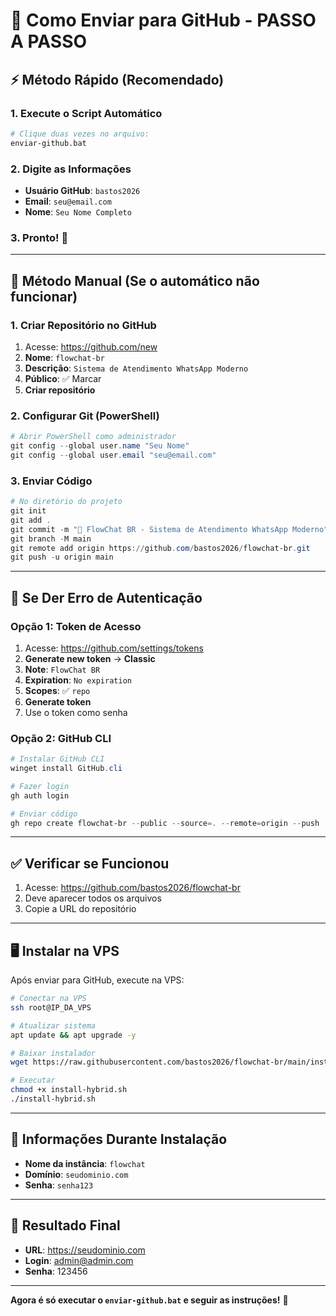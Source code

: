 # 🚀 Como Enviar para GitHub - PASSO A PASSO

## ⚡ Método Rápido (Recomendado)

### 1. Execute o Script Automático
```bash
# Clique duas vezes no arquivo:
enviar-github.bat
```

### 2. Digite as Informações
- **Usuário GitHub**: `bastos2026`
- **Email**: `seu@email.com`
- **Nome**: `Seu Nome Completo`

### 3. Pronto! 🎉

---

## 🔧 Método Manual (Se o automático não funcionar)

### 1. Criar Repositório no GitHub
1. Acesse: https://github.com/new
2. **Nome**: `flowchat-br`
3. **Descrição**: `Sistema de Atendimento WhatsApp Moderno`
4. **Público**: ✅ Marcar
5. **Criar repositório**

### 2. Configurar Git (PowerShell)
```powershell
# Abrir PowerShell como administrador
git config --global user.name "Seu Nome"
git config --global user.email "seu@email.com"
```

### 3. Enviar Código
```powershell
# No diretório do projeto
git init
git add .
git commit -m "🚀 FlowChat BR - Sistema de Atendimento WhatsApp Moderno"
git branch -M main
git remote add origin https://github.com/bastos2026/flowchat-br.git
git push -u origin main
```

---

## 🚨 Se Der Erro de Autenticação

### Opção 1: Token de Acesso
1. Acesse: https://github.com/settings/tokens
2. **Generate new token** → **Classic**
3. **Note**: `FlowChat BR`
4. **Expiration**: `No expiration`
5. **Scopes**: ✅ `repo`
6. **Generate token**
7. Use o token como senha

### Opção 2: GitHub CLI
```powershell
# Instalar GitHub CLI
winget install GitHub.cli

# Fazer login
gh auth login

# Enviar código
gh repo create flowchat-br --public --source=. --remote=origin --push
```

---

## ✅ Verificar se Funcionou

1. Acesse: https://github.com/bastos2026/flowchat-br
2. Deve aparecer todos os arquivos
3. Copie a URL do repositório

---

## 🖥️ Instalar na VPS

Após enviar para GitHub, execute na VPS:

```bash
# Conectar na VPS
ssh root@IP_DA_VPS

# Atualizar sistema
apt update && apt upgrade -y

# Baixar instalador
wget https://raw.githubusercontent.com/bastos2026/flowchat-br/main/install-hybrid.sh

# Executar
chmod +x install-hybrid.sh
./install-hybrid.sh
```

---

## 🎯 Informações Durante Instalação

- **Nome da instância**: `flowchat`
- **Domínio**: `seudominio.com`
- **Senha**: `senha123`

---

## 🚀 Resultado Final

- **URL**: https://seudominio.com
- **Login**: admin@admin.com
- **Senha**: 123456

---

**Agora é só executar o `enviar-github.bat` e seguir as instruções!** 🎉 